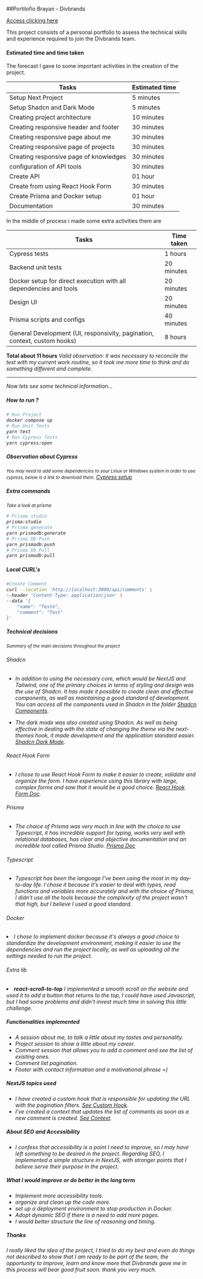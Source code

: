 ##Portilofio Brayan - Divbrands

[Access clicking here](https://portifolio-brayan-divbrands.vercel.app/#comments)

This project consists of a personal portfolio to assess the technical skills and experience required to join the Divbrands team.

#### Estimated time and time taken

The forecast I gave to some important activities in the creation of the project. 

| Tasks | Estimated time |
| ----------- | ----------- |
| Setup Next Project | 5 minutes |
| Setup Shadcn and Dark Mode | 5 minutes |
| Creating project architecture | 10 minutes |
| Creating responsive header and footer | 30 minutes |
| Creating responsive page about me | 30 minutes |
| Creating responsive page of projects | 30 minutes |
| Creating responsive page of knowledges | 30 minutes |
| configuration of API tools  | 30 minutes |
| Create API  | 01 hour |
| Create from using React Hook Form  | 30 minutes |
| Create Prisma and Docker setup  | 01 hour |
| Documentation  | 30 minutes |

In the middle of process i made some extra activities them are

| Tasks | Time taken |
| ----------- | ----------- |
| Cypress tests |  1 hours |
| Backend unit tests | 20 minutes |
| Docker setup for direct execution with all dependencies and tools | 20 minutes |
| Design UI | 20 minutes |
| Prisma scripts and configs | 40 minutes |
| General Development (UI, responsivity, pagination, context, custom hooks) | 8 hours |

<strong>Total about 11 hours</strong>
<i>Valid observation: it was necessary to reconcile the test with my current work routine, so it took me more time to think and do something different and complete.

-------------------------------------------

<i>Now lets see some technical information...</i>

##### How to run ?
``` bash
# Run Project
docker compose up
# Run Unit Tests
yarn test
# Run Cypress Tests
yarn cypress:open
```

##### Observation about Cypress
<small>You may need to add some dependencies to your Linux or Windows system in order to use cypress, below is a link to download them.</small>
[Cypress setup](https://docs.cypress.io/guides/continuous-integration/introduction#Dependencies)


##### Extra commands 
<small>Take a look at prisma</small>

``` bash
# Prisma studio
prisma:studio
# Prisma generate
yarn prismadb:generate
# Prisma Db Push
yarn prismadb:push
# Prisma Db Pull
yarn prismadb:pull
```

##### Local CURL's

``` bash
#Create Comment
curl --location 'http://localhost:3000/api/comments' \
--header 'Content-Type: application/json' \
--data '{
    "name": "Teste",
    "comment": "Test"
}'
```



##### Technical decisions
<small>Summary of the main decisions throughout the project</small>

<h6>Shadcn</h6>

- In addition to using the necessary core, which would be NextJS and Tailwind, one of the primary choices in terms of styling and design was the use of Shadcn. It has made it possible to create clean and effective components, as well as maintaining a good standard of development. You can access all the components used in Shadcn in the folder [Shadcn Components](/components/ui).

- The dark mode was also created using Shadcn. As well as being effective in dealing with the state of changing the theme via the next-themes hook, it made development and the application standard easier. [Shadcn Dark Mode](https://ui.shadcn.com/docs/dark-mode).

<h6>React Hook Form</h6>

- I chose to use React Hook Form to make it easier to create, validate and organize the form. I have experience using this library with large, complex forms and saw that it would be a good choice. [React Hook Form Doc](https://react-hook-form.com/get-started).

<h6>Prisma</h6>

- The choice of Prisma was very much in line with the choice to use Typescript, it has incredible support for typing, works very well with relational databases, has clear and objective documentation and an incredible tool called Prisma Studio. [Prisma Doc](https://www.prisma.io/docs)

<h6>Typescript</h6>

- Typescript has been the language I've been using the most in my day-to-day life. I chose it because it's easier to deal with types, read functions and variables more accurately and with the choice of Prisma, I didn't use all the tools because the complexity of the project wasn't that high, but I believe I used a good standard.

<h6>Docker</h6

- I chose to implement docker because it's always a good choice to standardize the development environment, making it easier to use the dependencies and run the project locally, as well as uploading all the settings needed to run the project.

<h6>Extra lib</h6

- <strong>react-scroll-to-top</strong> I implemented a smooth scroll on the website and used it to add a button that returns to the top, I could have used Javascript, but I had some problems and didn't invest much time in solving this little challenge.


##### Functionalities implemented

- A session about me, to talk a little about my tastes and personality.
- Project session to show a little about my career.
- Comment session that allows you to add a comment and see the list of existing ones.
- Comment list pagination.
- Footer with contact information and a motivational phrase =)

##### NextJS topics used

- I have created a custom hook that is responsible for updating the URL with the pagination filters. [See Custom Hook](/src/hooks/useCommentsRouter.tsx).
- I've created a context that updates the list of comments as soon as a new comment is created. [See Context](/src/context/CommentsContext.tsx).


##### About SEO and Accessibility

- I confess that accessibility is a point I need to improve, so I may have left something to be desired in the project. Regarding SEO, I implemented a simple structure in NextJS, with stronger points that I believe serve their purpose in the project.


##### What I would improve or do better in the long term

- Implement more accessibility tools.
- organize and clean up the code more.
- set up a deployment environment to stop production in Docker.
- Adopt dynamic SEO if there is a need to add more pages.
- I would better structure the line of reasoning and timing.


##### Thanks

I really liked the idea of the project, I tried to do my best and even do things not described to show that I am ready to be part of the team, the opportunity to improve, learn and know more that Divbrands gave me in this process will bear good fruit soon. thank you very much.
